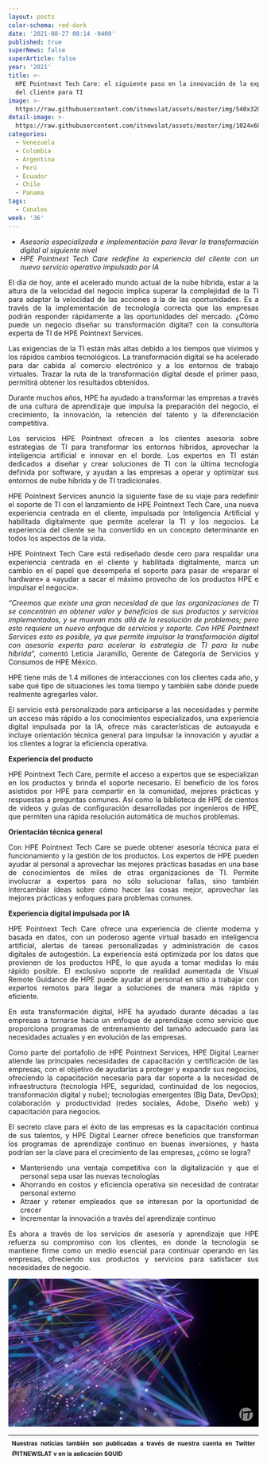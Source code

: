 ```yaml
---
layout: posts
color-schema: red-dark
date: '2021-08-27 08:14 -0400'
published: true
superNews: false
superArticle: false
year: '2021'
title: >-
  HPE Pointnext Tech Care: el siguiente paso en la innovación de la experiencia
  del cliente para TI
image: >-
  https://raw.githubusercontent.com/itnewslat/assets/master/img/540x320/Redes-Computacion-p.jpg
detail-image: >-
  https://raw.githubusercontent.com/itnewslat/assets/master/img/1024x680/Redes-Computacion-g.jpg
categories:
  - Venezuela
  - Colombia
  - Argentina
  - Perú
  - Ecuador
  - Chile
  - Panama
tags:
  - Canales
week: '36'
---
```

<ul style="text-align: justify;">
	<li><em>Asesoría especializada e implementación para llevar la transformación digital al siguiente nivel</em></li>
	<li><em>HPE Pointnext Tech Care redefine la experiencia del cliente con un nuevo servicio operativo impulsado por IA</em></li>
</ul>
<p style="text-align: justify;">El día de hoy, ante el acelerado mundo actual de la nube híbrida, estar a la altura de la velocidad del negocio implica superar la complejidad de la TI para adaptar la velocidad de las acciones a la de las oportunidades. Es a través de la implementación de tecnología correcta que las empresas podrán responder rápidamente a las oportunidades del mercado. ¿Cómo puede un negocio diseñar su transformación digital? con la consultoría experta de TI de HPE Pointnext Services.</p>
<p style="text-align: justify;">Las exigencias de la TI están más altas debido a los tiempos que vivimos y los rápidos cambios tecnológicos. La transformación digital se ha acelerado para dar cabida al comercio electrónico y a los entornos de trabajo virtuales. Trazar la ruta de la transformación digital desde el primer paso, permitirá obtener los resultados obtenidos.</p>
<p style="text-align: justify;">Durante muchos años, HPE ha ayudado a transformar las empresas a través de una cultura de aprendizaje que impulsa la preparación del negocio, el crecimiento, la innovación, la retención del talento y la diferenciación competitiva.</p>
<p style="text-align: justify;">Los servicios HPE Pointnext ofrecen a los clientes asesoría sobre estrategias de TI para transformar los entornos híbridos, aprovechar la inteligencia artificial e innovar en el borde. Los expertos en TI están dedicados a diseñar y crear soluciones de TI con la última tecnología definida por software, y ayudan a las empresas a operar y optimizar sus entornos de nube híbrida y de TI tradicionales.</p>
<p style="text-align: justify;">HPE Pointnext Services anunció la siguiente fase de su viaje para redefinir el soporte de TI con el lanzamiento de HPE Pointnext Tech Care, una nueva experiencia centrada en el cliente, impulsada por Inteligencia Artificial y habilitada digitalmente que permite acelerar la TI y los negocios. La experiencia del cliente se ha convertido en un concepto determinante en todos los aspectos de la vida.</p>
<p style="text-align: justify;">HPE Pointnext Tech Care está rediseñado desde cero para respaldar una experiencia centrada en el cliente y habilitada digitalmente, marca un cambio en el papel que desempeña el soporte para pasar de «reparar el hardware» a «ayudar a sacar el máximo provecho de los productos HPE e impulsar el negocio».</p>
<p style="text-align: justify;"><em>“Creemos que existe una gran necesidad de que las organizaciones de TI se concentren en obtener valor y beneficios de sus productos y servicios implementados, y se muevan más allá de la resolución de problemas; pero esto requiere un nuevo enfoque de servicios y soporte. Con HPE Pointnext Services esto es posible, ya que permite impulsar la transformación digital con asesoría experta para acelerar la estrategia de TI para la nube híbrida</em>”, comentó Leticia Jaramillo, Gerente de Categoría de Servicios y Consumos de HPE México.</p>
<p style="text-align: justify;">HPE tiene más de 1.4 millones de interacciones con los clientes cada año, y sabe qué tipo de situaciones les toma tiempo y también sabe dónde puede realmente agregarles valor.</p>
<p style="text-align: justify;">El servicio está personalizado para anticiparse a las necesidades y permite un acceso más rápido a los conocimientos especializados, una experiencia digital impulsada por la IA, ofrece más características de autoayuda e incluye orientación técnica general para impulsar la innovación y ayudar a los clientes a lograr la eficiencia operativa.</p>
<p style="text-align: justify;"><strong>Experiencia del producto</strong></p>
<p style="text-align: justify;">HPE Pointnext Tech Care, permite el acceso a expertos que se especializan en los productos y brinda el soporte necesario. El beneficio de los foros asistidos por HPE para compartir en la comunidad, mejores prácticas y respuestas a preguntas comunes. Así como la biblioteca de HPE de cientos de videos y guías de configuración desarrolladas por ingenieros de HPE, que permiten una rápida resolución automática de muchos problemas.</p>
<p style="text-align: justify;"><strong>Orientación técnica general</strong></p>
<p style="text-align: justify;">Con HPE Pointnext Tech Care se puede obtener asesoría técnica para el funcionamiento y la gestión de los productos. Los expertos de HPE pueden ayudar al personal a aprovechar las mejores prácticas basadas en una base de conocimientos de miles de otras organizaciones de TI. Permite involucrar a expertos para no sólo solucionar fallas, sino también intercambiar ideas sobre cómo hacer las cosas mejor, aprovechar las mejores prácticas y enfoques para problemas comunes.</p>
<p style="text-align: justify;"><strong>Experiencia digital impulsada por IA</strong></p>
<p style="text-align: justify;">HPE Pointnext Tech Care ofrece una experiencia de cliente moderna y basada en datos, con un poderoso agente virtual basado en inteligencia artificial, alertas de tareas personalizadas y administración de casos digitales de autogestión. La experiencia está optimizada por los datos que provienen de los productos HPE, lo que ayuda a tomar medidas lo más rápido posible. El exclusivo soporte de realidad aumentada de Visual Remote Guidance de HPE puede ayudar al personal en sitio a trabajar con expertos remotos para llegar a soluciones de manera más rápida y eficiente.</p>
<p style="text-align: justify;">En esta transformación digital, HPE ha ayudado durante décadas a las empresas a tornarse hacia un enfoque de aprendizaje como servicio que proporciona programas de entrenamiento del tamaño adecuado para las necesidades actuales y en evolución de las empresas.</p>
<p style="text-align: justify;">Como parte del portafolio de HPE Pointnext Services, HPE Digital Learner atiende las principales necesidades de capacitación y certificación de las empresas, con el objetivo de ayudarlas a proteger y expandir sus negocios, ofreciendo la capacitación necesaria para dar soporte a la necesidad de infraestructura (tecnología HPE, seguridad, continuidad de los negocios, transformación digital y nube); tecnologías emergentes (Big Data, DevOps); colaboración y productividad (redes sociales, Adobe, Diseño web) y capacitación para negocios.</p>
<p style="text-align: justify;">El secreto clave para el éxito de las empresas es la capacitación continua de sus talentos, y HPE Digital Learner ofrece beneficios que transforman los programas de aprendizaje continuo en buenas inversiones, y hasta podrían ser la clave para el crecimiento de las empresas, ¿cómo se logra?</p>

<ul style="text-align: justify;">
	<li>Manteniendo una ventaja competitiva con la digitalización y que el personal sepa usar las nuevas tecnologías</li>
	<li>Ahorrando en costos y eficiencia operativa sin necesidad de contratar personal externo</li>
	<li>Atraer y retener empleados que se interesan por la oportunidad de crecer</li>
	<li>Incrementar la innovación a través del aprendizaje continuo</li>
</ul>
<p style="text-align: justify;">Es ahora a través de los servicios de asesoría y aprendizaje que HPE refuerza su compromiso con los clientes, en donde la tecnología se mantiene firme como un medio esencial para continuar operando en las empresas, ofreciendo sus productos y servicios para satisfacer sus necesidades de negocio.</p>

![](https://raw.githubusercontent.com/itnewslat/assets/master/img/540x320/Redes-Computacion-p.jpg)

<table style="height: 42px;" width="569">
<tbody>
<tr>
<td style="text-align: justify;"><sub><strong>Nuestras noticias también son publicadas a través de nuestra cuenta en Twitter <a href="https://twitter.com/itnewslat?lang=es">@ITNEWSLAT</a> y en la aplicación <a href="https://squidapp.co/en/">SQUID</a></strong></sub></td>
</tr>
</tbody>
</table>